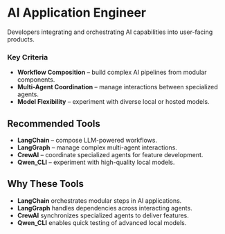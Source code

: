 # AI Application Engineer

Developers integrating and orchestrating AI capabilities into user-facing products.

### Key Criteria
- **Workflow Composition** – build complex AI pipelines from modular components.
- **Multi-Agent Coordination** – manage interactions between specialized agents.
- **Model Flexibility** – experiment with diverse local or hosted models.

## Recommended Tools
- **LangChain** – compose LLM-powered workflows.
- **LangGraph** – manage complex multi-agent interactions.
- **CrewAI** – coordinate specialized agents for feature development.
- **Qwen_CLI** – experiment with high-quality local models.

## Why These Tools
- **LangChain** orchestrates modular steps in AI applications.
- **LangGraph** handles dependencies across interacting agents.
- **CrewAI** synchronizes specialized agents to deliver features.
- **Qwen_CLI** enables quick testing of advanced local models.
